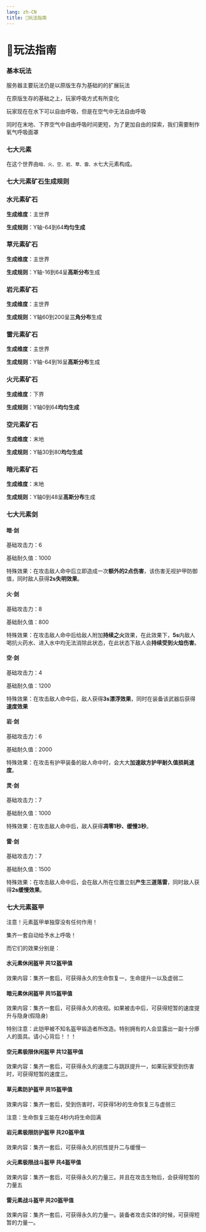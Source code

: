 ```yaml
---
lang: zh-CN
title: 📜玩法指南
---
```

# 📜玩法指南

### 基本玩法

服务器主要玩法仍是以原版生存为基础的的扩展玩法

在原版生存的基础之上，玩家呼吸方式有所变化

玩家现在在水下可以自由呼吸，但是在空气中无法自由呼吸

同时在末地、下界空气中自由呼吸时间更短，为了更加自由的探索，我们需要制作氧气呼吸面罩


### 七大元素

在这个世界由`暗、火、空、岩、草、雷、水`七大元素构成。

### 七大元素矿石生成规则

### 水元素矿石

**生成维度**：主世界

**生成规则**：Y轴-64到64**均匀生成**

### 草元素矿石

**生成维度**：主世界

**生成规则**：Y轴-16到64呈**高斯分布**生成

### 岩元素矿石

**生成维度**：主世界

**生成规则**：Y轴60到200呈**三角分布**生成

### 雷元素矿石

**生成维度**：主世界

**生成规则**：Y轴-64到16呈**高斯分布**生成

### 火元素矿石

**生成维度**：下界

**生成规则**：Y轴0到64**均匀生成**

### 空元素矿石

**生成维度**：末地

**生成规则**：Y轴30到80**均匀生成**

### 暗元素矿石

**生成维度**：末地

**生成规则**：Y轴0到48呈**高斯分布**生成



### 七大元素剑


#### 暗·剑

基础攻击力：6

基础耐久值：1000

特殊效果：在攻击敌人命中后立即造成一次**额外的2点伤害**，该伤害无视护甲防御值，同时敌人获得**2s失明效果**。

#### 火·剑

基础攻击力：8

基础耐久值：800

特殊效果：在攻击敌人命中后给敌人附加**持续之火**效果，在此效果下，**5s**内敌人喝抗火药水、进入水中均无法消除此状态，在此状态下敌人会**持续受到火焰伤害**。

#### 空·剑

基础攻击力：4

基础耐久值：1200

特殊效果：在攻击敌人命中后，敌人获得**3s漂浮效果**，同时在装备该武器后获得**速度效果**

#### 岩·剑

基础攻击力：6

基础耐久值：2000

特殊效果：在攻击有护甲装备的敌人命中时，会大大**加速敌方护甲耐久值损耗速度**。

#### 灵·剑

基础攻击力：7

基础耐久值：1000

特殊效果：在攻击敌人命中后，敌人获得**凋零1秒、缓慢3秒**。
#### 雷·剑

基础攻击力：7

基础耐久值：1500

特殊效果：在攻击敌人命中后，会在敌人所在位置立刻**产生三道落雷**，同时敌人获得**2s缓慢效果**。

### 七大元素盔甲

注意！元素盔甲单独穿没有任何作用！

集齐一套自动给予水上呼吸！

而它们的效果分别是：

#### 水元素休闲盔甲 共12盔甲值

效果内容：集齐一套后，可获得永久的生命恢复一，生命提升一以及虚弱二

#### 暗元素休闲盔甲 共15盔甲值

效果内容：集齐一套后，可获得永久的夜视。如果被击中后，可获得短暂的速度提升与隐身(假隐身)

特别注意：此铠甲被不知名盔甲锻造者所改造。特别拥有的人会显露出一副十分瘆人的面具。请小心背后！！！

#### 空元素极限休闲盔甲 共12盔甲值

效果内容：集齐一套后，可获得永久的速度二与跳跃提升一，如果玩家受到伤害时，可获得短暂的速度三。

#### 草元素防护盔甲 共15盔甲值

效果内容：集齐一套后，受到伤害时，可获得5秒的生命恢复三与虚弱三

注意：生命恢复三能在4秒内将生命回满

#### 岩元素极限防护盔甲 共20盔甲值

效果内容：集齐一套后，可获得永久的抗性提升二与缓慢一

#### 火元素极限战斗盔甲 共4盔甲值

效果内容：集齐一套后，可获得永久的力量三。并且在攻击生物后，会获得短暂的力量五

#### 雷元素战斗盔甲 共20盔甲值

效果内容：集齐一套后，可获得永久的力量一。装备者攻击实体的时候，可获得短暂的力量一。

